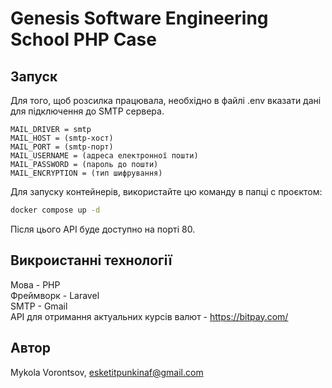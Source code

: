 # Genesis Software Engineering School PHP Case

## Запуск
Для того, щоб розсилка працювала, необхідно в файлі .env вказати дані для підключення до SMTP сервера.  
```
MAIL_DRIVER = smtp
MAIL_HOST = (smtp-хост)
MAIL_PORT = (smtp-порт)
MAIL_USERNAME = (адреса електронної пошти)
MAIL_PASSWORD = (пароль до пошти)
MAIL_ENCRYPTION = (тип шифрування)
```
Для запуску контейнерів, використайте цю команду в папці с проєктом:
```bash
docker compose up -d
```
Після цього API буде доступно на порті 80.

## Викроистанні технології
Мова - PHP  
Фреймворк - Laravel  
SMTP - Gmail  
API для отримання актуальних курсів валют - https://bitpay.com/  

## Автор
Mykola Vorontsov, esketitpunkinaf@gmail.com
